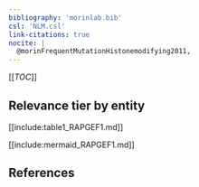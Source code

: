 ```yaml
---
bibliography: 'morinlab.bib'
csl: 'NLM.csl'
link-citations: true
nocite: |
  @morinFrequentMutationHistonemodifying2011, 
---
```


[[_TOC_]]




## Relevance tier by entity

[[include:table1_RAPGEF1.md]]





[[include:mermaid_RAPGEF1.md]]

## References


